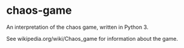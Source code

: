 # chaos-game
An interpretation of the chaos game, written in Python 3.

See wikipedia.org/wiki/Chaos_game for information about the game.
